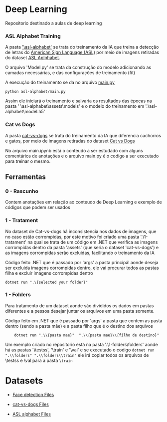 
# Deep Learning

Repositorio destinado a aulas de deep learning



### ASL Alphabet Training

A pasta 
['\asl-alphabet'](https://github.com/NycollasSobolevski/deep-learning/tree/main/asl-alphabet)
 se trata do treinamento da IA que treina a detecção de letras do 
[American Sign Language (ASL)](https://pt.wikipedia.org/wiki/ASL-phabet)
por meio de imagens retiradas do dataset 
[ASL Aplphabet](https://www.kaggle.com/datasets/grassknoted/asl-alphabet).

O arquivo 'Model.py' se trata da construção do modelo adicionando as camadas necessárias, e das configurações de treinamento (fit) 

A execução do treinamento se da no arquivo [main.py](https://github.com/NycollasSobolevski/deep-learning/blob/main/asl-alphabet/main.py)


```shell
python asl-alphabet/main.py
```

Assim ele iniciará o treinamento e salvaria os resultados das épocas na pasta ' \asl-alphabet\assets\models' e o modelo do treinamento em '.\asl-alphabet\model.h5'


### Cat vs Dogs 

A pasta
[cat-vs-dogs]()
se trata do treinamento da IA que diferencia cachorros e gatos, por meio de imagens retiradas do dataset 
[Cat vs Dogs](https://www.kaggle.com/datasets/shaunthesheep/microsoft-catsvsdogs-dataset)

No arquivo main.ipynb está o conteudo a ser estudado com alguns comentários de anotações e o arquivo main.py é o codigo a ser executado para treinar o mesmo.



## Ferramentas

### 0 - Rascunho
Contem anotações em relação ao conteudo de Deep Learning e exemplo de códigos que podem ser usados

### 1 - Tratament

No dataset de Cat-vs-dogs há inconsistencia nos dados de imagens, que no caso estão corrompidas, por este motivo foi criado uma pasta '.\1-tratament' na qual se trata de um código em .NET que verifica as imagens corrompidas dentro da pasta 'assets' (que seria o dataset 'cat-vs-dogs') e as imagens corrompidas serão excluidas, facilitando o treinamento da IA


Código feito .NET que é passado por 'args' a pasta principál aonde deseja ser excluida imagens corrompidas dentro, ele vai procurar todos as pastas filha e excluir imagens corrompidas dentro

```
dotnet run ".\{selected your folder}"
```

### 1 - Folders

Para tratamento de um dataset aonde são divididos os dados em pastas diferentes e a pessoa desejar juntar os arquivos em uma pasta somente.

Código feito em .NET que é passado por 'args' a pasta que contem as pasta dentro (sendo a pasta mãe) e a pasta filho que é o destino dos arquivos

```
    dotnet run ".\\{pasta mae}"  ".\\{pasta mae}\\{filho de destino}"
```

Um exemplo criado no repositorio está na pasta '.\1-folders\folders' aonde há as pastas '\testss', '\train' e '\val' e se executado o codigo ```dotnet run ".\\folders" ".\\folders\\train"``` ele irá copiar todos os arquivos de \testss e \val para a pasta ```\train```


# Datasets

- [Face detection Files](https://www.kaggle.com/datasets/trainingdatapro/face-detection-photos-and-labels)

- [cat-vs-dogs Files](https://www.kaggle.com/datasets/shaunthesheep/microsoft-catsvsdogs-dataset)

- [ASL alphabet Files](https://www.kaggle.com/datasets/grassknoted/asl-alphabet)